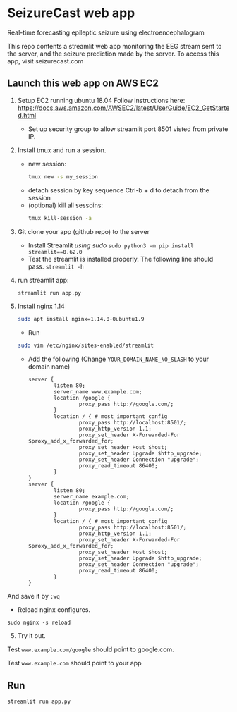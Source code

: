 SeizureCast web app
==============================

Real-time forecasting epileptic seizure using electroencephalogram

This repo contents a streamlit web app monitoring the EEG stream sent to the server, and the seizure prediction made by the server. To access this app, visit seizurecast.com

Launch this web app on AWS EC2
------------------------------
1. Setup EC2 running ubuntu 18.04
        Follow instructions here: https://docs.aws.amazon.com/AWSEC2/latest/UserGuide/EC2_GetStarted.html

      * Set up security group to allow streamlit port 8501 visted from private IP.

1. Install tmux and run a session.
    * new session:
        ```sh
        tmux new -s my_session
        ```
    * detach session by key sequence Ctrl-b + d to detach from the session
    * (optional) kill all sessoins:
        ```sh
        tmux kill-session -a
        ```    
2. Git clone your app (github repo) to the server
    * Install Streamlit *using sudo*
        ```sudo python3 -m pip install streamlit==0.62.0```
    * Test the streamlit is installed properly. The following line should pass.
        ```streamlit -h```

1. run streamlit app:
    ```sh
    streamlit run app.py
    ```

4. Install nginx 1.14
    ```sh
    sudo apt install nginx=1.14.0-0ubuntu1.9
    ```

    * Run
    ```sh
    sudo vim /etc/nginx/sites-enabled/streamlit
    ```

    * Add the following (Change `YOUR_DOMAIN_NAME_NO_SLASH` to your domain name)
        ```config
        server {
                listen 80;
                server_name www.example.com;  
                location /google {
                        proxy_pass http://google.com/;
                }
                location / { # most important config
                        proxy_pass http://localhost:8501/;
                        proxy_http_version 1.1; 
                        proxy_set_header X-Forwarded-For $proxy_add_x_forwarded_for;
                        proxy_set_header Host $host;
                        proxy_set_header Upgrade $http_upgrade;
                        proxy_set_header Connection "upgrade";
                        proxy_read_timeout 86400;
                }
        }
        server {
                listen 80;
                server_name example.com;  
                location /google {
                        proxy_pass http://google.com/;
                }
                location / { # most important config
                        proxy_pass http://localhost:8501/;
                        proxy_http_version 1.1; 
                        proxy_set_header X-Forwarded-For $proxy_add_x_forwarded_for;
                        proxy_set_header Host $host;
                        proxy_set_header Upgrade $http_upgrade;
                        proxy_set_header Connection "upgrade";
                        proxy_read_timeout 86400;
                }
        }
        ```

And save it by `:wq`

* Reload nginx configures.
```
sudo nginx -s reload
```

5. Try it out.

Test `www.example.com/google` should point to google.com.

Test `www.example.com` should point to your app


Run
----
```
streamlit run app.py
```
